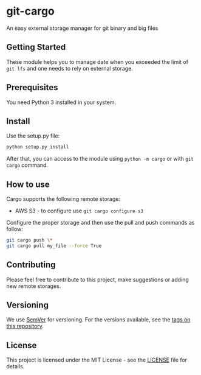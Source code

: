 # git-cargo
An easy external storage manager for git binary and big files

## Getting Started

These module helps you to manage date when you exceeded the limit of `git lfs` and one needs to rely on external storage.

## Prerequisites

You need Python 3 installed in your system.

## Install

Use the setup.py file:

```bash
python setup.py install
```

After that, you can access to the module using `python -m cargo` or with `git cargo` command.

## How to use

Cargo supports the following remote storage:

* AWS S3 - to configure use `git cargo configure s3`

Configure the proper storage and then use the pull and push commands as follow:

```bash
git cargo push \*
git cargo pull my_file --force True
```

## Contributing

Please feel free to contribute to this project, make suggestions or adding new remote storages.

## Versioning

We use [SemVer](http://semver.org/) for versioning. For the versions available, see the [tags on this repository](https://github.com/MircoT/git-cargo/tags). 

## License

This project is licensed under the MIT License - see the [LICENSE](LICENSE) file for details.

